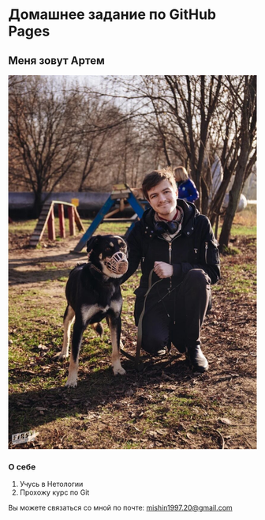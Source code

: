 # Домашнее задание по GitHub Pages
## Меня зовут Артем
![Мое фото](img/shck_erljTs.jpg)

### О себе

1. Учусь в Нетологии
2. Прохожу курс по Git

Вы можете связаться со мной по почте:
mishin1997.20@gmail.com